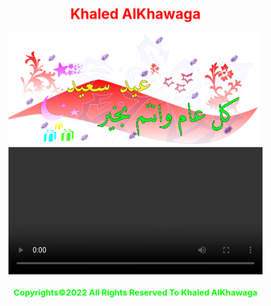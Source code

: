 <html>
  <center>
  <head>
     <h1 style="color:red;">Khaled AlKhawaga</h1>  
  </head>
    <link rel="stylesheet" href="main.css">
    <style>
          video {
                   width: 100%;
                   height: auto;
                }
          background-image: url('happy.jpg');
    </style>
  <body>
  <img src="happy1.webp">
  <video controls autoplay>
  <source src="Boha.mp4" type="video/mp4"><source></video>  
  <h3 style="color:#00ff00">Copyrights&copy;2022 All Rights Reserved To Khaled AlKhawaga</h3>
  <script>alert("🎈عيد اضحي سعيد😍علي الامة الاسلامية😍جميعا يارب🎈")</script>
</body>



